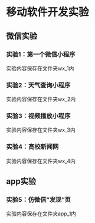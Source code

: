 # 移动软件开发实验

## 微信实验

### 实验1：第一个微信小程序

实验内容保存在文件夹wx_1内

### 实验2：天气查询小程序

实验内容保存在文件夹wx_2内

### 实验3：视频播放小程序

实验内容保存在文件夹wx_3内

### 实验4：高校新闻网

实验内容保存在文件夹wx_4内

## app实验

### 实验5：仿微信“发现”页

实验内容保存在文件夹app_1内
